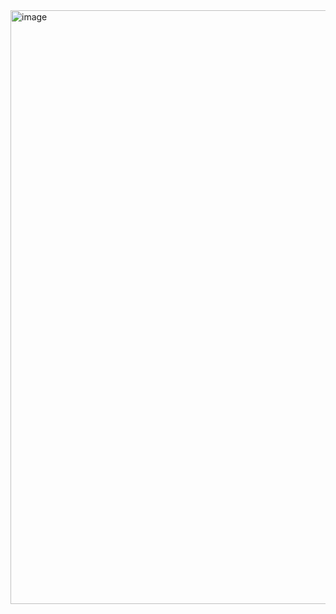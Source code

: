 <img width="1903" height="950" alt="image" src="https://github.com/user-attachments/assets/a8b46e93-3002-406f-bf4b-2f0f3b8c8bef" />
